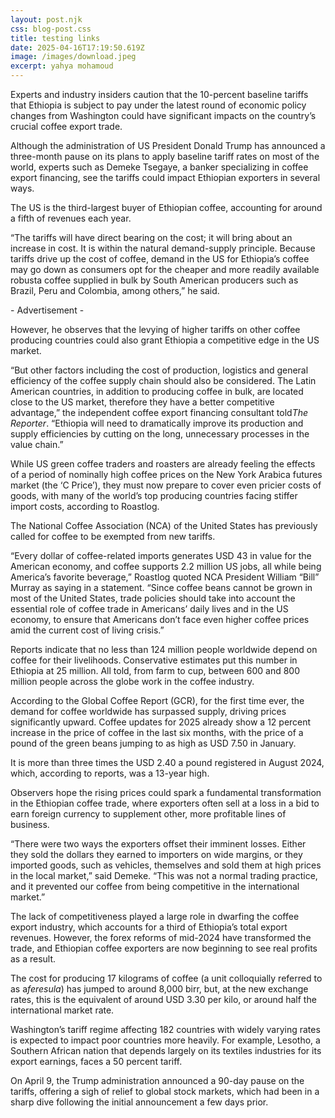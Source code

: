 ```yaml
---
layout: post.njk
css: blog-post.css
title: testing links
date: 2025-04-16T17:19:50.619Z
image: /images/download.jpeg
excerpt: yahya mohamoud
---
```

Experts and industry insiders caution that the 10-percent baseline tariffs that Ethiopia is subject to pay under the latest round of economic policy changes from Washington could have significant impacts on the country’s crucial coffee export trade.

Although the administration of US President Donald Trump has announced a three-month pause on its plans to apply baseline tariff rates on most of the world, experts such as Demeke Tsegaye, a banker specializing in coffee export financing, see the tariffs could impact Ethiopian exporters in several ways.

The US is the third-largest buyer of Ethiopian coffee, accounting for around a fifth of revenues each year.

“The tariffs will have direct bearing on the cost; it will bring about an increase in cost. It is within the natural demand-supply principle. Because tariffs drive up the cost of coffee, demand in the US for Ethiopia’s coffee may go down as consumers opt for the cheaper and more readily available robusta coffee supplied in bulk by South American producers such as Brazil, Peru and Colombia, among others,” he said.

\- Advertisement -

However, he observes that the levying of higher tariffs on other coffee producing countries could also grant Ethiopia a competitive edge in the US market.

“But other factors including the cost of production, logistics and general efficiency of the coffee supply chain should also be considered. The Latin American countries, in addition to producing coffee in bulk, are located close to the US market, therefore they have a better competitive advantage,” the independent coffee export financing consultant told*The Reporter*. “Ethiopia will need to dramatically improve its production and supply efficiencies by cutting on the long, unnecessary processes in the value chain.”

While US green coffee traders and roasters are already feeling the effects of a period of nominally high coffee prices on the New York Arabica futures market (the ‘C Price’), they must now prepare to cover even pricier costs of goods, with many of the world’s top producing countries facing stiffer import costs, according to Roastlog.

The National Coffee Association (NCA) of the United States has previously called for coffee to be exempted from new tariffs.

“Every dollar of coffee-related imports generates USD 43 in value for the American economy, and coffee supports 2.2 million US jobs, all while being America’s favorite beverage,” Roastlog quoted NCA President William “Bill” Murray as saying in a statement. “Since coffee beans cannot be grown in most of the United States, trade policies should take into account the essential role of coffee trade in Americans’ daily lives and in the US economy, to ensure that Americans don’t face even higher coffee prices amid the current cost of living crisis.”

Reports indicate that no less than 124 million people worldwide depend on coffee for their livelihoods. Conservative estimates put this number in Ethiopia at 25 million. All told, from farm to cup, between 600 and 800 million people across the globe work in the coffee industry.

According to the Global Coffee Report (GCR), for the first time ever, the demand for coffee worldwide has surpassed supply, driving prices significantly upward. Coffee updates for 2025 already show a 12 percent increase in the price of coffee in the last six months, with the price of a pound of the green beans jumping to as high as USD 7.50 in January.

It is more than three times the USD 2.40 a pound registered in August 2024, which, according to reports, was a 13-year high.

Observers hope the rising prices could spark a fundamental transformation in the Ethiopian coffee trade, where exporters often sell at a loss in a bid to earn foreign currency to supplement other, more profitable lines of business.

“There were two ways the exporters offset their imminent losses. Either they sold the dollars they earned to importers on wide margins, or they imported goods, such as vehicles, themselves and sold them at high prices in the local market,” said Demeke. “This was not a normal trading practice, and it prevented our coffee from being competitive in the international market.”

The lack of competitiveness played a large role in dwarfing the coffee export industry, which accounts for a third of Ethiopia’s total export revenues. However, the forex reforms of mid-2024 have transformed the trade, and Ethiopian coffee exporters are now beginning to see real profits as a result.

The cost for producing 17 kilograms of coffee (a unit colloquially referred to as a*feresula*) has jumped to around 8,000 birr, but, at the new exchange rates, this is the equivalent of around USD 3.30 per kilo, or around half the international market rate.

Washington’s tariff regime affecting 182 countries with widely varying rates is expected to impact poor countries more heavily. For example, Lesotho, a Southern African nation that depends largely on its textiles industries for its export earnings, faces a 50 percent tariff.

On April 9, the Trump administration announced a 90-day pause on the tariffs, offering a sigh of relief to global stock markets, which had been in a sharp dive following the initial announcement a few days prior.
